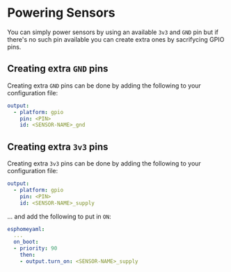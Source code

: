 # Powering Sensors

You can simply power sensors by using an available `3v3` and `GND` pin but if there's no such pin available you can create extra ones by sacrifycing GPIO pins.

## Creating extra `GND` pins

Creating extra `GND` pins can be done by adding the following to your configuration file:

```yaml
output:
  - platform: gpio
    pin: <PIN>
    id: <SENSOR-NAME>_gnd
```

## Creating extra `3v3` pins

Creating extra `3v3` pins can be done by adding the following to your configuration file:

```yaml
output:
  - platform: gpio
    pin: <PIN>
    id: <SENSOR-NAME>_supply
```

... and add the following to put in `ON`:

```yaml
esphomeyaml:
  ...
  on_boot:
  - priority: 90
    then:
    - output.turn_on: <SENSOR-NAME>_supply
```
